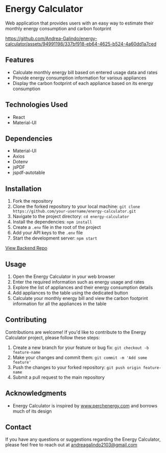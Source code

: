 # Energy Calculator

Web application that provides users with an easy way to estimate their monthly energy consumption and carbon footprint


https://github.com/Andrea-Galindo/energy-calculator/assets/94991198/337bf918-eb64-4625-b524-4a60dd1a7ced


## Features

- Calculate monthly energy bill based on entered usage data and rates
- Provide energy consumption information for various appliances
- Display the carbon footprint of each appliance based on its energy consumption

## Technologies Used

- React
- Material-UI

## Dependencies

- Material-UI
- Axios
- Dotenv
- jsPDF
- jspdf-autotable

## Installation

1. Fork the repository
2. Clone the forked repository to your local machine: `git clone https://github.com/your-username/energy-calculator.git`
3. Navigate to the project directory: `cd energy-calculator`
4. Install the dependencies: `npm install`
5. Create a `.env` file in the root of the project
6. Add your API keys to the `.env` file
7. Start the development server: `npm start`

[View Backend Repo](https://github.com/Andrea-Galindo/energy-consumption-api)

## Usage

1. Open the Energy Calculator in your web browser
2. Enter the required information such as energy usage and rates
3. Explore the list of appliances and their energy consumption details
4. Add appliances to the table using the dedicated button
5. Calculate your monthly energy bill and view the carbon footprint information for all the appliances in the table

## Contributing

Contributions are welcome! If you'd like to contribute to the Energy Calculator project, please follow these steps:

1. Create a new branch for your feature or bug fix: `git checkout -b feature-name`
2. Make your changes and commit them: `git commit -m 'Add some feature'`
3. Push the changes to your forked repository: `git push origin feature-name`
4. Submit a pull request to the main repository

## Acknowledgments

- Energy Calculator is inspired by www.perchenergy.com and borrows much of its design

## Contact

If you have any questions or suggestions regarding the Energy Calculator, please feel free to reach out at andreagalindo2103@gmail.com
